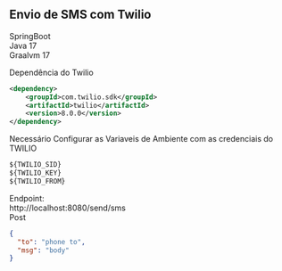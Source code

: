 ## Envio de SMS com Twilio

SpringBoot <br>
Java 17 <br>
Graalvm 17

Dependência do Twilio
```xml
<dependency>
	<groupId>com.twilio.sdk</groupId>
	<artifactId>twilio</artifactId>
	<version>8.0.0</version>
</dependency>
```
Necessário Configurar as Variaveis de Ambiente com as credenciais do TWILIO
```xml
${TWILIO_SID}
${TWILIO_KEY}
${TWILIO_FROM}
```
Endpoint:
<br>http://localhost:8080/send/sms
<br>Post
```json
{
  "to": "phone to",
  "msg": "body"
}
```
